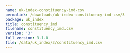 ```yaml
---
name: uk-index-constituency-imd-csv
permalink: /downloads/uk-index-constituency-imd-csv/3
package: uk_index
title: constituency_imd
filename: constituency_imd.csv
version: '3'
full_version: 3.1.0
file: /data/uk_index/3/constituency_imd.csv
---
```

